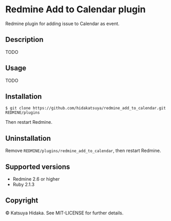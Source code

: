 # Redmine Add to Calendar plugin

Redmine plugin for adding issue to Calendar as event.

## Description

TODO

## Usage

TODO

## Installation

    $ git clone https://github.com/hidakatsuya/redmine_add_to_calendar.git REDMINE/plugins

Then restart Redmine.

## Uninstallation

Remove `REDMINE/plugins/redmine_add_to_calendar`, then restart Redmine.

## Supported versions

  * Redmine 2.6 or higher
  * Ruby 2.1.3

## Copyright

&copy; Katsuya Hidaka. See MIT-LICENSE for further details.
